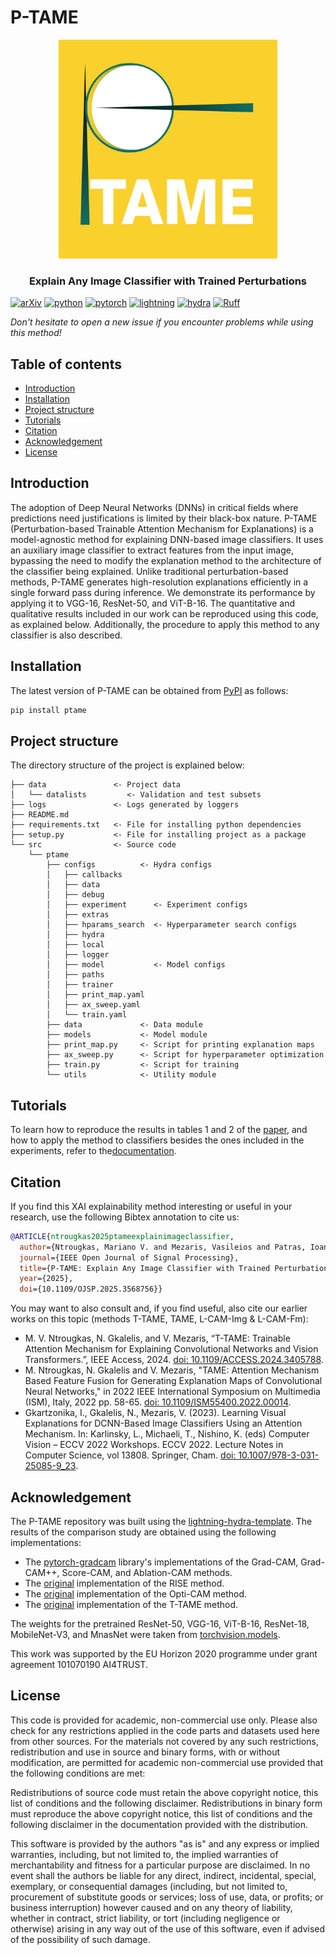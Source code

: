 # P-TAME

<p align="center">
  <img width="350" src="https://raw.githubusercontent.com/IDT-ITI/P-TAME/8879d7296feb76647d582a828fa77b4860cc8594/ptame_logo.png">
</p>
<!--<h1 align="center"><b>Quantus</b></h1>-->
<h3 align="center"><b>Explain Any Image Classifier with Trained Perturbations</b></h3>
<p align="center">

[![arXiv](https://img.shields.io/badge/arXiv-2501.17813-b31b1b.svg?style=flat)](https://arxiv.org/abs/2501.17813)
[![python](https://img.shields.io/badge/-Python_3.10-blue?logo=python&logoColor=white)](https://github.com/pre-commit/pre-commit)
[![pytorch](https://img.shields.io/badge/PyTorch_2.0+-ee4c2c?logo=pytorch&logoColor=white)](https://pytorch.org/get-started/locally/)
[![lightning](https://img.shields.io/badge/-Lightning_2.0+-792ee5?logo=pytorchlightning&logoColor=white)](https://pytorchlightning.ai/)
[![hydra](https://img.shields.io/badge/Config-Hydra_1.3-89b8cd)](https://hydra.cc/)
[![Ruff](https://img.shields.io/endpoint?url=https://raw.githubusercontent.com/astral-sh/ruff/main/assets/badge/v2.json)](https://github.com/astral-sh/ruff)

_Don't hesitate to open a new issue if you encounter problems while using this method!_

## Table of contents

- [Introduction](#introduction)
- [Installation](#installation)
- [Project structure](#project-structure)
- [Tutorials](#tutorials)
- [Citation](#citation)
- [Acknowledgement](#acknowledgement)
- [License](#license)

## Introduction

The adoption of Deep Neural Networks (DNNs) in critical fields where predictions need justifications is limited by their black-box nature. P-TAME (Perturbation-based Trainable Attention Mechanism for Explanations) is a model-agnostic method for explaining DNN-based image classifiers. It uses an auxiliary image classifier to extract features from the input image, bypassing the need to modify the explanation method to the architecture of the classifier being explained. Unlike traditional perturbation-based methods, P-TAME  generates high-resolution explanations efficiently in a single forward pass during inference. We demonstrate its performance by applying it to VGG-16, ResNet-50, and ViT-B-16. The quantitative and qualitative results included in our work can be reproduced using this code, as explained below. Additionally, the procedure to apply this method to any classifier is also described.

## Installation

The latest version of P-TAME can be obtained from [PyPI](https://pypi.org/project/ptame/) as follows:

```bash
pip install ptame
```

## Project structure

The directory structure of the project is explained below:

```tree
├── data               <- Project data
│   └── datalists         <- Validation and test subsets
├── logs               <- Logs generated by loggers
├── README.md
├── requirements.txt   <- File for installing python dependencies
├── setup.py           <- File for installing project as a package
└── src                <- Source code
    └── ptame
        ├── configs          <- Hydra configs
        │   ├── callbacks
        │   ├── data
        │   ├── debug
        │   ├── experiment      <- Experiment configs
        │   ├── extras
        │   ├── hparams_search  <- Hyperparameter search configs
        │   ├── hydra
        │   ├── local
        │   ├── logger
        │   ├── model           <- Model configs
        │   ├── paths
        │   ├── trainer
        │   ├── print_map.yaml
        │   ├── ax_sweep.yaml
        │   └── train.yaml
        ├── data             <- Data module
        ├── models           <- Model module
        ├── print_map.py     <- Script for printing explanation maps
        ├── ax_sweep.py      <- Script for hyperparameter optimization
        ├── train.py         <- Script for training
        └── utils            <- Utility module
```

## Tutorials

To learn how to reproduce the results in tables 1 and 2 of the [paper](https://arxiv.org/abs/2501.17813), and how to apply the method to classifiers besides the ones included in the experiments, refer to the[documentation](https://idt-iti.github.io/P-TAME/).

## Citation

If you find this XAI explainability method interesting or useful in your research, use the following Bibtex annotation to cite us:

```bibtex
@ARTICLE{ntrougkas2025ptameexplainimageclassifier,
  author={Ntrougkas, Mariano V. and Mezaris, Vasileios and Patras, Ioannis},
  journal={IEEE Open Journal of Signal Processing}, 
  title={P-TAME: Explain Any Image Classifier with Trained Perturbations}, 
  year={2025},
  doi={10.1109/OJSP.2025.3568756}}
```
You may want to also consult and, if you find useful, also cite our earlier works on this topic (methods T-TAME, TAME, L-CAM-Img & L-CAM-Fm):

- M. V. Ntrougkas, N. Gkalelis, and V. Mezaris, “T-TAME: Trainable Attention Mechanism for Explaining Convolutional Networks and Vision Transformers.”, IEEE Access, 2024. [doi: 10.1109/ACCESS.2024.3405788](https://doi.org/10.1109/ACCESS.2024.3405788).
- M. Ntrougkas, N. Gkalelis and V. Mezaris, "TAME: Attention Mechanism Based Feature Fusion for Generating Explanation Maps of Convolutional Neural Networks," in 2022 IEEE International Symposium on Multimedia (ISM), Italy, 2022 pp. 58-65. [doi: 10.1109/ISM55400.2022.00014](https://doi.org/10.1109/ISM55400.2022.00014).
- Gkartzonika, I., Gkalelis, N., Mezaris, V. (2023). Learning Visual Explanations for DCNN-Based Image Classifiers Using an Attention Mechanism. In: Karlinsky, L., Michaeli, T., Nishino, K. (eds) Computer Vision – ECCV 2022 Workshops. ECCV 2022. Lecture Notes in Computer Science, vol 13808. Springer, Cham. [doi: 10.1007/978-3-031-25085-9_23](https://doi.org/10.1007/978-3-031-25085-9_23).

## Acknowledgement

The P-TAME repository was built using the [lightning-hydra-template](https://github.com/ashleve/lightning-hydra-template). The results of the comparison study are obtained using the following implementations:

- The [pytorch-gradcam](https://github.com/jacobgil/pytorch-grad-cam) library's implementations of the Grad-CAM, Grad-CAM++, Score-CAM, and Ablation-CAM methods.
- The [original](https://github.com/eclique/RISE) implementation of the RISE method.
- The [original](https://github.com/hanwei0912/OptiCAM) implementation of the Opti-CAM method.
- The [original](https://github.com/IDT-ITI/T-TAME) implementation of the T-TAME method.

The weights for the pretrained ResNet-50, VGG-16, ViT-B-16, ResNet-18, MobileNet-V3, and MnasNet were taken from [torchvision.models](https://pytorch.org/vision/stable/models.html).

This work was supported by the EU Horizon 2020 programme under grant agreement 101070190 AI4TRUST.

## License

This code is provided for academic, non-commercial use only. Please also check for any restrictions applied in the code parts and datasets used here from other sources. For the materials not covered by any such restrictions, redistribution and use in source and binary forms, with or without modification, are permitted for academic non-commercial use provided that the following conditions are met:

Redistributions of source code must retain the above copyright notice, this list of conditions and the following disclaimer. Redistributions in binary form must reproduce the above copyright notice, this list of conditions and the following disclaimer in the documentation provided with the distribution.

This software is provided by the authors "as is" and any express or implied warranties, including, but not limited to, the implied warranties of merchantability and fitness for a particular purpose are disclaimed. In no event shall the authors be liable for any direct, indirect, incidental, special, exemplary, or consequential damages (including, but not limited to, procurement of substitute goods or services; loss of use, data, or profits; or business interruption) however caused and on any theory of liability, whether in contract, strict liability, or tort (including negligence or otherwise) arising in any way out of the use of this software, even if advised of the possibility of such damage.
